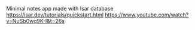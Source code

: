 Minimal notes app made with Isar database https://isar.dev/tutorials/quickstart.html https://www.youtube.com/watch?v=NuSb0wq9K-I&t=26s
